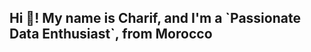 <h2 align="left">Hi 👋! My name is Charif, and I'm a `Passionate Data Enthusiast`, from Morocco</h2>
